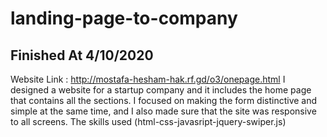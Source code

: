 # landing-page-to-company

## Finished At 4/10/2020
Website Link : http://mostafa-hesham-hak.rf.gd/o3/onepage.html
    I designed a website for a startup company and it includes the home page that contains all the sections.
    I focused on making the form distinctive and simple at the same time, and I also made sure that the site was responsive to all screens.
    The skills used
    (html-css-javasript-jquery-swiper.js)
